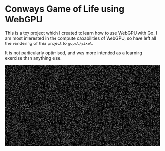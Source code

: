 # Conways Game of Life using WebGPU
This is a toy project which I created to learn how to use WebGPU with Go. I am most interested in the compute capabilities of WebGPU, so have left all the rendering of this project to `gopxl/pixel`.

It is not particularly optimised, and was more intended as a learning exercise than anything else.

![img](img.png)